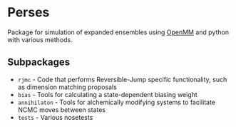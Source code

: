 Perses
======
Package for simulation of expanded ensembles using [OpenMM](http://openmm.org) and python with various methods.

Subpackages
-----------
* `rjmc` - Code that performs Reversible-Jump specific functionality, such as dimension matching proposals
* `bias` - Tools for calculating a state-dependent biasing weight
* `annihilaton` - Tools for alchemically modifying systems to facilitate NCMC moves between states
* `tests` - Various nosetests


